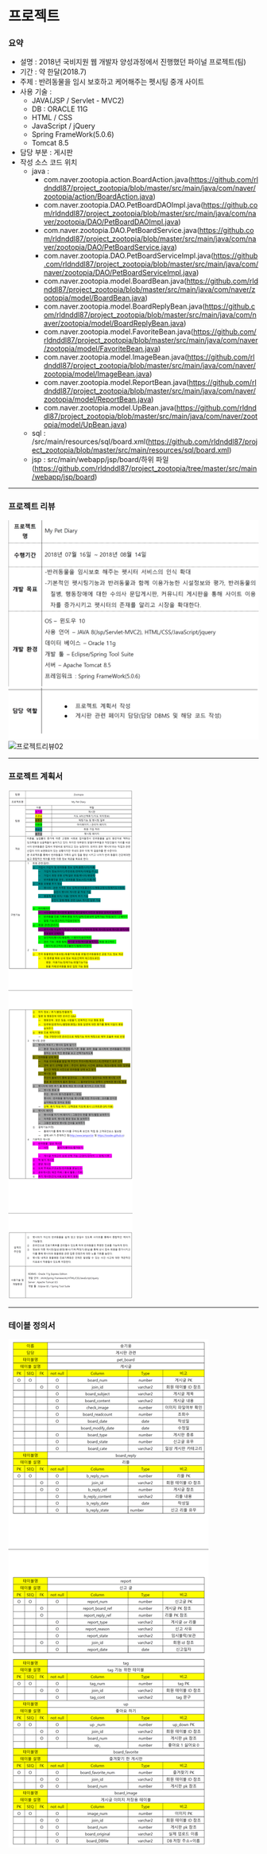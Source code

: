 # 프로젝트
### 요약
* 설명 : 2018년 국비지원 웹 개발자 양성과정에서 진행했던 파이널 프로젝트(팀)
* 기간 : 약 한달(2018.7)
* 주제 : 반려동물을 임시 보호하고 케어해주는 펫시팅 중개 사이트
* 사용 기술 : 
  - JAVA(JSP / Servlet - MVC2) 
  - DB : ORACLE 11G
  - HTML / CSS
  - JavaScript / jQuery
  - Spring FrameWork(5.0.6)
  - Tomcat 8.5
* 담당 부분 : 게시판
* 작성 소스 코드 위치 
  - java :
    - com.naver.zootopia.action.BoardAction.java(https://github.com/rldnddl87/project_zootopia/blob/master/src/main/java/com/naver/zootopia/action/BoardAction.java)
    - com.naver.zootopia.DAO.PetBoardDAOImpl.java(https://github.com/rldnddl87/project_zootopia/blob/master/src/main/java/com/naver/zootopia/DAO/PetBoardDAOImpl.java)
    - com.naver.zootopia.DAO.PetBoardService.java(https://github.com/rldnddl87/project_zootopia/blob/master/src/main/java/com/naver/zootopia/DAO/PetBoardService.java)
    - com.naver.zootopia.DAO.PetBoardServiceImpl.java(https://github.com/rldnddl87/project_zootopia/blob/master/src/main/java/com/naver/zootopia/DAO/PetBoardServiceImpl.java)
    - com.naver.zootopia.model.BoardBean.java(https://github.com/rldnddl87/project_zootopia/blob/master/src/main/java/com/naver/zootopia/model/BoardBean.java)
    - com.naver.zootopia.model.BoardReplyBean.java(https://github.com/rldnddl87/project_zootopia/blob/master/src/main/java/com/naver/zootopia/model/BoardReplyBean.java)
    - com.naver.zootopia.model.FavoriteBean.java(https://github.com/rldnddl87/project_zootopia/blob/master/src/main/java/com/naver/zootopia/model/FavoriteBean.java)
    - com.naver.zootopia.model.ImageBean.java(https://github.com/rldnddl87/project_zootopia/blob/master/src/main/java/com/naver/zootopia/model/ImageBean.java)
    - com.naver.zootopia.model.ReportBean.java(https://github.com/rldnddl87/project_zootopia/blob/master/src/main/java/com/naver/zootopia/model/ReportBean.java)
    - com.naver.zootopia.model.UpBean.java(https://github.com/rldnddl87/project_zootopia/blob/master/src/main/java/com/naver/zootopia/model/UpBean.java) 
  - sql : /src/main/resources/sql/board.xml(https://github.com/rldnddl87/project_zootopia/blob/master/src/main/resources/sql/board.xml)  
  - jsp : src/main/webapp/jsp/board/하위 파일(https://github.com/rldnddl87/project_zootopia/tree/master/src/main/webapp/jsp/board)
  
***
### 프로젝트 리뷰
![프로젝트리뷰01](/project_introduction/review01.png)
![프로젝트리뷰02](/project_introduction/review02.png)
***
### 프로젝트 계획서
![프로젝트계획서](/project_introduction/project_plan.png)
***
### 테이블 정의서
![테이블정의서](/project_introduction/define_table.png)
